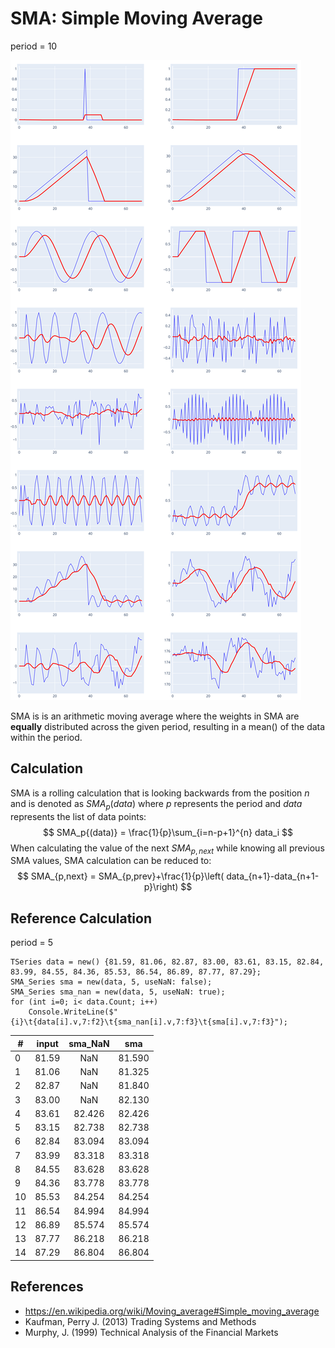 # SMA: Simple Moving Average

period = 10

![Alt text](./img/SMA_chart.svg)

SMA is is an arithmetic moving average where the weights in SMA are **equally** distributed across the given period, resulting in a mean() of the data within the period.

## Calculation

SMA is a rolling calculation that is looking backwards from the position ${n}$ and is denoted as ${SMA}_{p}{(data)}$ where $p$ represents the period and $data$ represents the list of data points:
$$
SMA_p{(data)} = \frac{1}{p}\sum_{i=n-p+1}^{n} data_i
$$
When calculating the value of the next $SMA_{p,next}$ while knowing all previous SMA values, SMA calculation can be reduced to:
$$
SMA_{p,next} = SMA_{p,prev}+\frac{1}{p}\left( data_{n+1}-data_{n+1-p}\right)
$$

## Reference Calculation
period = 5
```
TSeries data = new() {81.59, 81.06, 82.87, 83.00, 83.61, 83.15, 82.84, 83.99, 84.55, 84.36, 85.53, 86.54, 86.89, 87.77, 87.29};
SMA_Series sma = new(data, 5, useNaN: false);
SMA_Series sma_nan = new(data, 5, useNaN: true);
for (int i=0; i< data.Count; i++)
    Console.WriteLine($"{i}\t{data[i].v,7:f2}\t{sma_nan[i].v,7:f3}\t{sma[i].v,7:f3}");
```

|#|input|sma_NaN|sma|
|--|:--:|:--:|:--:|
|0|  81.59|    NaN| 81.590|
|1|  81.06|    NaN| 81.325|
|2|  82.87|    NaN| 81.840|
|3|  83.00|    NaN| 82.130|
|4|  83.61| 82.426| 82.426|
|5|  83.15| 82.738| 82.738|
|6|  82.84| 83.094| 83.094|
|7|  83.99| 83.318| 83.318|
|8|  84.55| 83.628| 83.628|
|9|  84.36| 83.778| 83.778|
|10|  85.53| 84.254| 84.254|
|11|  86.54| 84.994| 84.994|
|12|  86.89| 85.574| 85.574|
|13|  87.77| 86.218| 86.218|
|14|  87.29| 86.804| 86.804|

## References
   - https://en.wikipedia.org/wiki/Moving_average#Simple_moving_average
   - Kaufman, Perry J. (2013) Trading Systems and Methods
   - Murphy, J. (1999) Technical Analysis of the Financial Markets